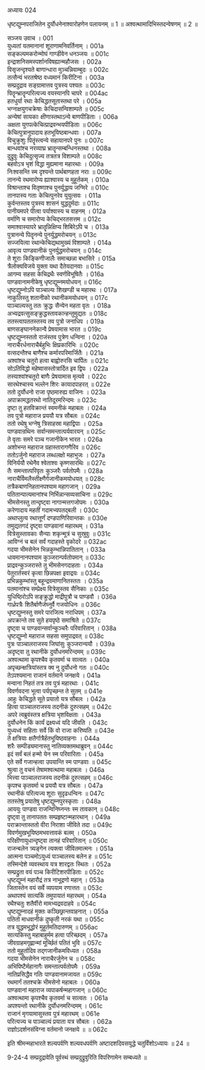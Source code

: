अध्यायः 024

धृष्टद्युम्नपराजितेन दुर्योधनेनाश्वारोहणेन पलायनम् ॥ 1 ॥ अश्वत्थामादिभिस्तदन्वेषणम् ॥ 2 ॥

सञ्जय उवाच ।	001  
युध्यतां यतमानानां शूराणामनिवर्तिनाम् ।	001a  
सङ्कल्पमकरोन्मोघं गाण्डीवेन धनञ्जयः ॥	001c  
इन्द्राशनिसमस्पर्शानविषह्यान्महौजसः ।	002a  
विसृजन्दृश्यते बाणान्धारा मुञ्चन्निवाम्बुदः ॥	002c  
तत्सैन्यं भरतश्रेष्ठ वध्यमानं किरीटिना ।	003a  
सम्प्रदुद्राव सङ्ग्रामात्तव पुत्रस्य पश्यतः ॥	003c  
पितॄन्भ्रातॄन्परित्यज्य वयस्यानपि चापरे ॥	004ac  
हतधुर्या रथाः केचिद्धतसूतास्तथा परे ।	005a  
भग्नाक्षयुगचक्रेषाः केचिदासन्विशाम्पते ॥	005c  
अन्येषां सायकाः क्षीणास्तथाऽन्ये बाणपीडिताः ।	006a  
अक्षता युगपत्केचित्प्राद्रवन्भयपीडिताः ॥	006c  
केचित्पुत्रानुपादाय हतभूयिष्ठबान्धवाः ।	007a  
विचुक्रुशुः पितॄंस्त्वन्ये सहायानपरे पुनः ॥	007c  
बान्धवांश्च नरव्याघ्र भ्रातॄन्सम्बन्धिनस्तथा ।	008a  
दुद्रुवुः केचिदुत्सृज्य तत्रतत्र विशाम्पते ॥	008c  
बहवोऽत्र भृशं विद्धा मुह्यमाना महारथाः ।	009a  
निःश्वसन्ति स्म दृश्यन्ते पार्थबाणहता नराः ॥	009c  
तानन्ये रथमारोप्य ह्याश्वास्य च मुहूर्तकम् ।	010a  
विश्रान्ताश्च वितृष्णाश्च पुनर्युद्धाय जग्मिरे ॥	010c  
तानपास्य गताः केचित्पुनरेव युयुत्सवः ।	011a  
कुर्वन्तस्तव पुत्रस्य शासनं युद्धदुर्मदाः ॥	011c  
पानीयमपरे पीत्वा पर्याश्वास्य च वाहनम् ।	012a  
वर्माणि च समारोप्य केचिद्भरतसत्तम ॥	012c  
समाश्वास्यापरे भ्रातॄन्निक्षिप्य शिबिरेऽपि च ।	013a  
पुत्रानन्ये पितॄनन्ये पुनर्युद्धमरोचयन् ॥	013c  
सज्जयित्वा रथान्केचिद्यथामुख्यं विशाम्पते ।	014a  
आवृत्य पाण्डवानीकं पुनर्युद्धमरोचयन् ॥	014c  
ते शूराः किङ्किणीजालैः समाच्छन्ना बभासिरे ।	015a  
त्रैलोक्यविजये युक्ता यथा दैतेयदानवाः ॥	015c  
आगम्य सहसा केचिद्रथैः स्वर्णविभूषितैः ।	016a  
पाण्डवानामनीकेषु धृष्टद्युम्नमयोधयन् ॥	016c  
धृष्टद्युम्नोऽपि पाञ्चाल्यः शिखण्डी च महारथः ।	017a  
नाकुलिस्तु शतानीको रथानीकमयोधयन् ॥	017c  
पाञ्चाल्यस्तु ततः क्रुद्धः सैन्येन महता वृतः ।	018a  
अभ्यद्रवत्सुसङ्क्रुद्धस्तावकान्हन्तुमुद्यतः ॥	018c  
ततस्त्वापततस्तस्य तव पुत्रो जनाधिप ।	019a  
बाणसङ्घाननेकान्वै प्रेषयामास भारत ॥	019c  
धृष्टद्युम्नस्ततो राजंस्तव पुत्रेण धन्विना ।	020a  
नाराचैरर्धनाराचैर्बहुभिः क्षिप्रकारिभिः ॥	020c  
वत्सदन्तैश्च बाणैश्च कर्मारपरिमार्जितैः ।	021a  
अश्वांश्च चतुरो हत्वा बाह्वोरुरसि चार्पितः ॥	021c  
सोऽतिविद्धो महेष्वासस्तोत्रार्दित इव द्विपः ।	022a  
तस्याश्वांश्चतुरो बाणैः प्रेषयामास मृत्यवे ।	022c  
सारथेश्चास्य भल्लेन शिरः कायादपाहरत् ॥	022e  
ततो दुर्योधनो राजा पृष्ठमारुह्य वाजिनः ।	023a  
अपाक्रामद्धतरथो नातिदूरमरिन्दमः ॥	023c  
दृष्टा तु हतविक्रान्तं स्वमनीकं महाबलः ।	024a  
तव पुत्रो महाराज प्रययौ यत्र सौबलः ॥	024c  
ततो रथेषु भग्नेषु त्रिसाहस्रा महाद्विपाः ।	025a  
पाण्डवान्रथिनः सर्वान्समन्तात्पर्यवारयन् ॥	025c  
ते वृताः समरे पञ्च गजानीकेन भारत ।	026a  
अशोभन्त महाराज ग्रहास्तारागणैरिव ॥	026c  
ततोऽर्जुनो महाराज लब्धलक्षो महाभुजः ।	027a  
विनिर्ययौ रथेनैव श्वेताश्वः कृष्णसारथिः ॥	027c  
तैः समन्तात्परिवृतः कुञ्जरैः पर्वतोपमैः ।	028a  
नाराचैर्विमलैस्तीक्ष्णैर्गजानीकमयोधयत् ॥	028c  
तत्रैकबाणनिहतानपश्याम महागजान् ।	029a  
पतितान्पात्यमानांश्च निर्भिन्नान्सव्यसाचिना ॥	029c  
भीमसेनस्तु तान्दृष्ट्वा नागान्मत्तगजोपमः ।	030a  
करेणादाय महतीं गदामभ्यपतद्बली ।	030c  
अथाप्लुत्य रथात्तूर्णं दण्डपाणिरिवान्तकः ॥	030e  
तमुद्यतगदं दृष्ट्वा पाण्डवानां महारथम् ।	031a  
वित्रेसुस्तावकाः सैन्याः शकृन्मूत्रं च सुस्रुवुः ॥	031c  
आविग्नं च बलं सर्वं गदाहस्ते वृकोदरे ॥	032ac  
गदया भीमसेनेन भिन्नकुम्भान्निपातितान् ।	033a  
धावमानानपश्याम कुञ्जरान्पर्वतोपमान् ॥	033c  
प्राद्रवन्कुञ्जरास्ते तु भीमसेनगदाहताः ।	034a  
पेतुरार्तस्वरं कृत्वा छिन्नपक्षा इवाद्रयः ॥	034c  
प्रभिन्नकुम्भांस्तु बहून्द्रवमाणानितस्ततः ।	035a  
पतमानांश्च सम्प्रेक्ष्य वित्रेसुस्तव सैनिकाः ॥	035c  
युधिष्ठिरोऽपि सङ्क्रुद्धो माद्रीपुत्रौ च पाण्डवौ ।	036a  
गार्ध्रपत्रैः शितैर्बाणैर्जघ्नुर्वै गजयोधिनः ॥	036c  
धृष्टद्युम्नस्तु समरे पारजित्य नराधिपम् ।	037a  
अपक्रान्ते तव सुते हयपृष्ठे समाश्रिते ॥	037c  
दृष्ट्वा च पाण्डवान्सर्वान्कुञ्चरैः परिवारितान् ।	038a  
धृष्टद्युम्नो महाराज सहसा समुपाद्रवत् ॥	038c  
पुत्रः पाञ्चालराजस्य जिघांसुः कुञ्जरान्ययौ ।	039a  
अदृष्ट्वा तु रथानीके दुर्योधनमरिन्दमम् ॥	039c  
अश्वत्थामा कृपश्चैव कृतवर्मा च सात्वतः ।	040a  
अपृच्छन्क्षत्रियांस्तत्र क्व नु दुर्योधनो गतः ॥	040c  
तेऽपश्यमाना राजानं वर्तमाने जनक्षये ।	041a  
मन्वाना निहतं तत्र तव पुत्रं महारथाः ।	041c  
विवर्णवदना भूत्वा पर्यपृच्छन्त ते सुतम् ॥	041e  
आहुः केचिद्धते सूते प्रयातो यत्र सौबलः ।	042a  
हित्वा पाञ्चालराजस्य तदनीकं दुरुत्सहम् ॥	042c  
अपरे त्वब्रुवंस्तत्र क्षत्रिया भृशविक्षताः ।	043a  
दुर्योधनेन किं कार्यं द्रक्ष्यध्वं यदि जीवति ।	043c  
युध्यध्वं सहिताः सर्वे किं वो राजा करिष्यति ॥	043e  
ते क्षत्रियाः क्षतैर्गात्रैर्हतभूयिष्ठवाहनाः ।	044a  
शरैः सम्पीड्यमानास्तु नातिव्यक्तमथाब्रुवन् ॥	044c  
इदं सर्वं बलं हन्मो येन स्म परिवारिताः ।	045a  
एते सर्वे गजान्हत्वा उपयान्ति स्म पाण्डवाः ॥	045c  
श्रुत्वा तु वचनं तेषामश्वत्थामा महाबलः ।	046a  
भित्त्वा पाञ्चालराजस्य तदनीकं दुरुत्सहम् ॥	046c  
कृपश्च कृतवर्मा च प्रययौ यत्र सौबलः ।	047a  
रथानीकं परित्यज्य शूराः सुदृढधन्विनः ॥	047c  
ततस्तेषु प्रयातेषु धृष्टद्युम्नपुरस्कृताः ।	048a  
आययुः पाण्डवा राजन्विनिघ्नन्तः स्म तावकान् ॥	048c  
दृष्ट्वा तु तानापततः सम्प्रहृष्टान्महारथान् ।	049a  
पराक्रान्तास्ततो वीरा निराशा जीविते तदा ॥	049c  
विवर्णमुखभूयिष्ठमभवत्तावकं बलम् ।	050a  
परिक्षीणायुधान्दृष्ट्वा तानहं परिवारितान् ॥	050c  
राजन्बलेन त्र्यङ्गेन त्यक्त्वा जीवितमात्मनः ।	051a  
आत्मना पञ्चमोऽयुध्यं पाञ्चालस्य बलेन ह ॥	051c  
तस्मिन्देशे व्यवस्थाय यत्र शारद्वतः स्थितः ।	052a  
सम्प्रद्रुता वयं पञ्च किरीटिशरपीडिताः ॥	052c  
धृष्टद्युम्नं महारौद्रं तत्र नाभूद्रणो महान् ।	053a  
जितास्तेन वयं सर्वे व्यपयाम रणात्ततः ॥	053c  
अथापश्यं सात्यकिं तमुपायातं महारथम् ।	054a  
रथैश्चतुः शतैर्वीरो मामभ्यद्रवदाहवे ॥	054c  
धृष्टद्युम्नादहं मुक्तः कञ्छिछ्रान्तवाहनात् ।	055a  
पतितो माधवानीकं दुष्कृती नरकं यथा ॥	055c  
तत्र युद्धमभूद्धोरं मुहूर्तमतिदारुणम् ॥	056ac  
सात्यकिस्तु महाबाहुर्मम हत्वा परिच्छदम् ।	057a  
जीवग्राहमगृह्णान्मां मूर्च्छितं पतितं भुवि ॥	057c  
ततो मुहूर्तादिव तद्गजानीकमविध्यत ।	058a  
गदया भीमसेनेन नाराचैरर्जुनेन च ॥	058c  
अभिपिष्टैर्महानागैः समन्तात्पर्वतोपमैः ।	059a  
नातिप्रसिद्धैव गतिः पाण्डवानामजायत ॥	059c  
रथमार्गं ततश्चक्रे भीमसेनो महाबलः ।	060a  
पाण्डवानां महाराज व्यपाकर्षन्महागजान् ॥	060c  
अश्वत्थामा कृपश्चैव कृतवर्मा च सात्वतः ।	061a  
अपश्यन्तो रथानीके दुर्योधनमरिन्दमम् ।	061c  
राजानं मृगयामासुस्तव पुत्रं महारथम् ॥	061e  
परित्यज्य च पाञ्चाल्यं प्रयाता यत्र सौबलः ।	062a  
राज्ञोऽदर्शनसंविग्ना वर्तमानो जनक्षये ॥ ॥	062c  

इति श्रीमन्महाभारते शल्यपर्वणि शल्यवधपर्वणि अष्टादशदिवसयुद्धे चतुर्विंशोऽध्यायः ॥ 24 ॥

9-24-4 सम्प्रदुद्रावेति पूर्वस्थं सम्प्रदुद्रुवुरिति विपरिणामेन सम्बध्यते ॥
